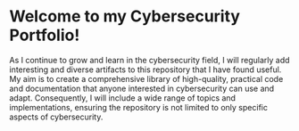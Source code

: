 # Welcome to my Cybersecurity Portfolio! 

As I continue to grow and learn in the cybersecurity field, I will regularly add interesting and diverse artifacts to this repository that I have found useful. My aim is to create a comprehensive library of high-quality, practical code and documentation that anyone interested in cybersecurity can use and adapt. Consequently, I will include a wide range of topics and implementations, ensuring the repository is not limited to only specific aspects of cybersecurity.

